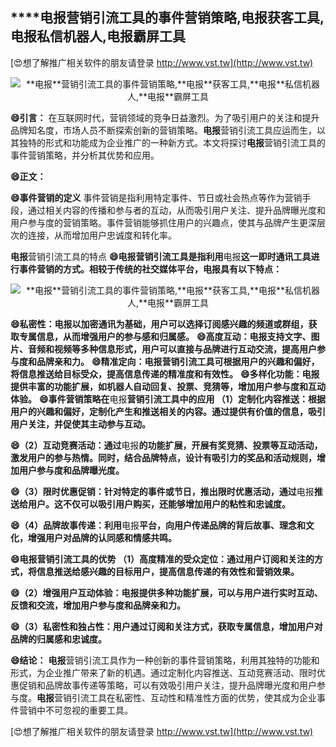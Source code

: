 ## ****电报**营销引流工具的事件营销策略,**电报**获客工具,**电报**私信机器人,**电报**霸屏工具**

[😍想了解推广相关软件的朋友请登录 http://www.vst.tw](http://www.vst.tw)

 <center><img src="https://vst.tw/MP4/tuiguang/png/2.png" alt="**电报**营销引流工具的事件营销策略,**电报**获客工具,**电报**私信机器人,**电报**霸屏工具"></center>

**😄引言：**
在互联网时代，营销领域的竞争日益激烈。为了吸引用户的关注和提升品牌知名度，市场人员不断探索创新的营销策略。**电报**营销引流工具应运而生，以其独特的形式和功能成为企业推广的一种新方式。本文将探讨**电报**营销引流工具的事件营销策略，并分析其优势和应用。

**😄正文：**

**😄事件营销的定义**
事件营销是指利用特定事件、节日或社会热点等作为营销手段，通过相关内容的传播和参与者的互动，从而吸引用户关注、提升品牌曝光度和用户参与度的营销策略。事件营销能够抓住用户的兴趣点，使其与品牌产生更深层次的连接，从而增加用户忠诚度和转化率。

**电报**营销引流工具的特点
**😄**电报**营销引流工具是指利用**电报**这一即时通讯工具进行事件营销的方式。相较于传统的社交媒体平台，**电报**具有以下特点：**

 <center><img src="https://vst.tw/MP4/tuiguang/png/7.png" alt="**电报**营销引流工具的事件营销策略,**电报**获客工具,**电报**私信机器人,**电报**霸屏工具"></center>

**😄私密性：**电报**以加密通讯为基础，用户可以选择订阅感兴趣的频道或群组，获取专属信息，从而增强用户的参与感和归属感。**
**😄高度互动：**电报**支持文字、图片、音频和视频等多种信息形式，用户可以直接与品牌进行互动交流，提高用户参与度和品牌亲和力。**
**😄精准定向：**电报**营销引流工具可根据用户的兴趣和偏好，将信息推送给目标受众，提高信息传递的精准度和有效性。**
**😄多样化功能：**电报**提供丰富的功能扩展，如机器人自动回复、投票、竞猜等，增加用户参与度和互动体验。**
**😄事件营销策略在**电报**营销引流工具中的应用 （1）定制化内容推送：根据用户的兴趣和偏好，定制化产生和推送相关的内容。通过提供有价值的信息，吸引用户关注，并促使其主动参与互动。**

**😄（2）互动竞赛活动：通过**电报**的功能扩展，开展有奖竞猜、投票等互动活动，激发用户的参与热情。同时，结合品牌特点，设计有吸引力的奖品和活动规则，增加用户参与度和品牌曝光度。**

**😄（3）限时优惠促销：针对特定的事件或节日，推出限时优惠活动，通过**电报**推送给用户。这不仅可以吸引用户购买，还能够增加用户的粘性和忠诚度。**

**😄（4）品牌故事传递：利用**电报**平台，向用户传递品牌的背后故事、理念和文化，增强用户对品牌的认同感和情感共鸣。**

**😄**电报**营销引流工具的优势 （1）高度精准的受众定位：通过用户订阅和关注的方式，将信息推送给感兴趣的目标用户，提高信息传递的有效性和营销效果。**

**😄（2）增强用户互动体验：**电报**提供多种功能扩展，可以与用户进行实时互动、反馈和交流，增加用户参与度和品牌亲和力。**

**😄（3）私密性和独占性：用户通过订阅和关注方式，获取专属信息，增加用户对品牌的归属感和忠诚度。**

**😄结论：**
**电报**营销引流工具作为一种创新的事件营销策略，利用其独特的功能和形式，为企业推广带来了新的机遇。通过定制化内容推送、互动竞赛活动、限时优惠促销和品牌故事传递等策略，可以有效吸引用户关注，提升品牌曝光度和用户参与度。**电报**营销引流工具在私密性、互动性和精准性方面的优势，使其成为企业事件营销中不可忽视的重要工具。

[😍想了解推广相关软件的朋友请登录 http://www.vst.tw](http://www.vst.tw)



